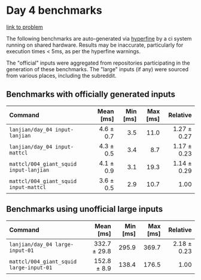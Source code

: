 # Day 4 benchmarks

[link to problem](http://adventofcode.com/2021/day/4)

The following benchmarks are auto-generated via [hyperfine](https://github.com/sharkdp/hyperfine) by a ci system running on shared hardware. Results may be inaccurate, particularly for execution times < 5ms, as per the hyperfine warnings.

The "official" inputs were aggregated from repositories participating in the generation of these benchmarks. The "large" inputs (if any) were sourced from various places, including the subreddit.

## Benchmarks with officially generated inputs
| Command | Mean [ms] | Min [ms] | Max [ms] | Relative |
|:---|---:|---:|---:|---:|
| `lanjian/day_04 input-lanjian` | 4.6 ± 0.7 | 3.5 | 11.0 | 1.27 ± 0.27 |
| `lanjian/day_04 input-mattcl` | 4.3 ± 0.5 | 3.4 | 8.7 | 1.17 ± 0.23 |
| `mattcl/004_giant_squid input-lanjian` | 4.1 ± 0.9 | 3.1 | 19.3 | 1.14 ± 0.29 |
| `mattcl/004_giant_squid input-mattcl` | 3.6 ± 0.5 | 2.9 | 10.7 | 1.00 |
## Benchmarks using unofficial large inputs
| Command | Mean [ms] | Min [ms] | Max [ms] | Relative |
|:---|---:|---:|---:|---:|
| `lanjian/day_04 large-input-01` | 332.7 ± 29.8 | 295.9 | 369.7 | 2.18 ± 0.23 |
| `mattcl/004_giant_squid large-input-01` | 152.8 ± 8.9 | 138.4 | 176.5 | 1.00 |
